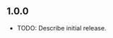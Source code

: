 <!--
 * @Author: your name
 * @Date: 2023-07-10 17:32:28
 * @LastEditTime: 2023-07-20 15:54:53
 * @LastEditors: your name
 * @Description: In User Settings Edit
 * @FilePath: /aliyun_arms/CHANGELOG.md
-->
## 1.0.0

* TODO: Describe initial release.
